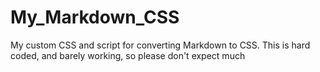 # My_Markdown_CSS
My custom CSS and script for converting Markdown to CSS. This is hard coded, and barely working, so please don't expect much
